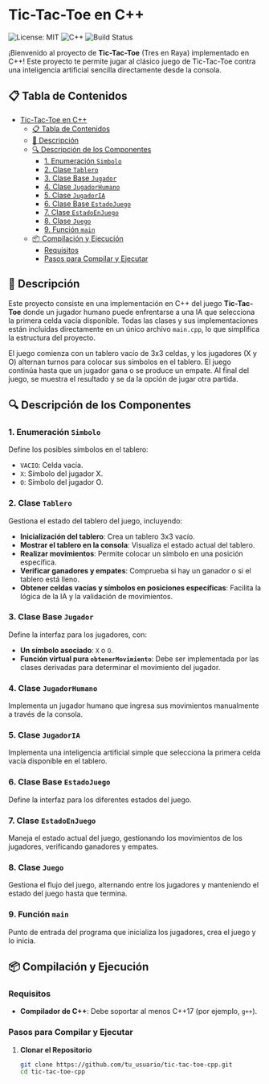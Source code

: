 # Tic-Tac-Toe en C++

![License: MIT](https://img.shields.io/badge/License-MIT-yellow.svg)
![C++](https://img.shields.io/badge/C++-17-blue.svg)
![Build Status](https://img.shields.io/badge/build-passing-brightgreen.svg)

¡Bienvenido al proyecto de **Tic-Tac-Toe** (Tres en Raya) implementado en C++! Este proyecto te permite jugar al clásico juego de Tic-Tac-Toe contra una inteligencia artificial sencilla directamente desde la consola.

## 📋 Tabla de Contenidos

- [Tic-Tac-Toe en C++](#tic-tac-toe-en-c)
  - [📋 Tabla de Contenidos](#-tabla-de-contenidos)
  - [📝 Descripción](#-descripción)
  - [🔍 Descripción de los Componentes](#-descripción-de-los-componentes)
    - [1. Enumeración `Simbolo`](#1-enumeración-simbolo)
    - [2. Clase `Tablero`](#2-clase-tablero)
    - [3. Clase Base `Jugador`](#3-clase-base-jugador)
    - [4. Clase `JugadorHumano`](#4-clase-jugadorhumano)
    - [5. Clase `JugadorIA`](#5-clase-jugadoria)
    - [6. Clase Base `EstadoJuego`](#6-clase-base-estadojuego)
    - [7. Clase `EstadoEnJuego`](#7-clase-estadoenjuego)
    - [8. Clase `Juego`](#8-clase-juego)
    - [9. Función `main`](#9-función-main)
  - [📦 Compilación y Ejecución](#-compilación-y-ejecución)
    - [Requisitos](#requisitos)
    - [Pasos para Compilar y Ejecutar](#pasos-para-compilar-y-ejecutar)

## 📝 Descripción

Este proyecto consiste en una implementación en C++ del juego **Tic-Tac-Toe** donde un jugador humano puede enfrentarse a una IA que selecciona la primera celda vacía disponible. Todas las clases y sus implementaciones están incluidas directamente en un único archivo `main.cpp`, lo que simplifica la estructura del proyecto.

El juego comienza con un tablero vacío de 3x3 celdas, y los jugadores (X y O) alternan turnos para colocar sus símbolos en el tablero. El juego continúa hasta que un jugador gana o se produce un empate. Al final del juego, se muestra el resultado y se da la opción de jugar otra partida.

## 🔍 Descripción de los Componentes



### 1. Enumeración `Simbolo`

Define los posibles símbolos en el tablero:

- `VACIO`: Celda vacía.
- `X`: Símbolo del jugador X.
- `O`: Símbolo del jugador O.

### 2. Clase `Tablero`

Gestiona el estado del tablero del juego, incluyendo:

- **Inicialización del tablero**: Crea un tablero 3x3 vacío.
- **Mostrar el tablero en la consola**: Visualiza el estado actual del tablero.
- **Realizar movimientos**: Permite colocar un símbolo en una posición específica.
- **Verificar ganadores y empates**: Comprueba si hay un ganador o si el tablero está lleno.
- **Obtener celdas vacías y símbolos en posiciones específicas**: Facilita la lógica de la IA y la validación de movimientos.

### 3. Clase Base `Jugador`

Define la interfaz para los jugadores, con:

- **Un símbolo asociado**: `X` o `O`.
- **Función virtual pura `obtenerMovimiento`**: Debe ser implementada por las clases derivadas para determinar el movimiento del jugador.

### 4. Clase `JugadorHumano`

Implementa un jugador humano que ingresa sus movimientos manualmente a través de la consola.

### 5. Clase `JugadorIA`

Implementa una inteligencia artificial simple que selecciona la primera celda vacía disponible en el tablero.

### 6. Clase Base `EstadoJuego`

Define la interfaz para los diferentes estados del juego.

### 7. Clase `EstadoEnJuego`

Maneja el estado actual del juego, gestionando los movimientos de los jugadores, verificando ganadores y empates.

### 8. Clase `Juego`

Gestiona el flujo del juego, alternando entre los jugadores y manteniendo el estado del juego hasta que termina.

### 9. Función `main`

Punto de entrada del programa que inicializa los jugadores, crea el juego y lo inicia.

## 📦 Compilación y Ejecución

### Requisitos

- **Compilador de C++**: Debe soportar al menos C++17 (por ejemplo, `g++`).

### Pasos para Compilar y Ejecutar

1. **Clonar el Repositorio**

   ```bash
   git clone https://github.com/tu_usuario/tic-tac-toe-cpp.git
   cd tic-tac-toe-cpp
